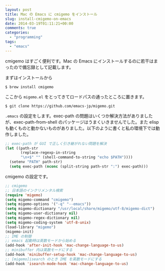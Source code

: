 ```yaml
---
layout: post
title: Mac の Emacs に cmigemo をインストール
slug: install-cmigemo-on-emacs
date: 2014-03-19T01:11:21+00:00
comments: true
categories:
  - "programming"
tags:
  - "emacs"
---
```


cmigemo はすごく便利です。Mac の Emacs にインストールするのに若干はまったので備忘録として記載します。

まずはインストールから

    $ brew install cmigemo

ここから `migemo.el` をとってきてロードパスの通ったところに置きます。

    $ git clone https://github.com/emacs-jp/migemo.git

`.emacs` の設定をします。exec-path の問題はいくつか解決方法がありましたが、exec-path-from-shell のパッケージはうまくいきませんでした。また elisp も動くものと動かないものがありました。以下のように書くと私の環境下では動作しました。

```lisp
;; exec-path が GUI で正しく引き継がれない問題を解決
(let ((path-str
       (replace-regexp-in-string
       "\n+$" "" (shell-command-to-string "echo $PATH"))))
  (setenv "PATH" path-str)
  (setq exec-path (nconc (split-string path-str ":") exec-path)))
```

cmigemo の設定です。

```lisp
;; cmigemo
;; 日本語のインクリメンタル検索
(require 'migemo)
(setq migemo-command "cmigemo")
(setq migemo-options '("-q" "--emacs"))
(setq migemo-dictionary "/usr/local/share/migemo/utf-8/migemo-dict")
(setq migemo-user-dictionary nil)
(setq migemo-regex-dictionary nil)
(setq migemo-coding-system 'utf-8-unix)
(load-library "migemo")
(migemo-init)
;; IME の制御  
;; emacs 起動時は英数モードから始める
(add-hook 'after-init-hook 'mac-change-language-to-us)
;; minibuffer 内は英数モードにする
(add-hook 'minibuffer-setup-hook 'mac-change-language-to-us)
;; [migemo]isearch のとき IME を英数モードにする
(add-hook 'isearch-mode-hook 'mac-change-language-to-us)
```
